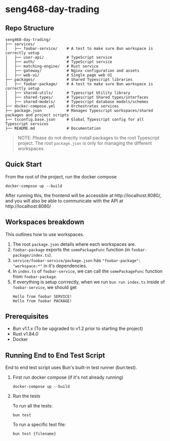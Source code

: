 # seng468-day-trading

## Repo Structure

```
seng468-day-trading/
├── services/
│   ├── foobar-service/    # A test to make sure Bun workspace is correctly setup
│   ├── user-api/          # TypeScript service
│   ├── auth/              # TypeScript service
│   ├── matching-engine/   # Rust service
│   ├── gateway/           # Nginx configuration and assets
│   ├── web-ui/            # Single page web UI
├── packages/              # Shared Typescript libraries
│   ├── foobar-package/    # A test to make sure Bun workspace is correctly setup
│   ├── shared-utils/      # Typescript Utility library
│   ├── shared-types/      # Typescript Shared types/interfaces
│   ├── shared-models/     # Typescript database models/schemes
├── docker-compose.yml     # Orchestrates services
├── package.json           # Manages Typescript workspaces/shared packages and project scripts
├── tsconfig.base.json     # Global Typescript config for all Typescript services
├── README.md              # Documentation

```

> NOTE: Please do not directly install packages to the root Typescript project. The root `package.json` is only for managing the different workspaces.

## Quick Start

From the root of the project, run the docker compose 

```
docker-compose up --build
```

After running this, the frontend will be accessible at http://localhost:8080/, and you will also be able to communicate with the API at http://localhost:8080/



## Workspaces breakdown

This outlines how to use workspaces.

1. The root `package.json` details where each workspaces are.
2. `foobar-package` exports the `somePackageFunc` function (in `foobar-package/index.ts`).
3. `service/foobar-service/package.json` has `"foobar-package": "workspace:*"` in it's dependencies.
4. In `index.ts` of `foobar-service`, we can call the `somePackageFunc` function from `foobar-package`.
5. If everything is setup corrrectly, when we run `bun run index.ts` inside of `foobar-service`, we should get
   ```
   Hello from foobar SERVICE!
   Hello from foobar PACKAGE!
   ```

## Prerequisites

- Bun v1.1.x (To be upgraded to v1.2 prior to starting the project)
- Rust v1.84.0
- Docker

## Running End to End Test Script

End to end test script uses Bun's built-in test runner (bun:test).

1. First run docker compose (if it's not already running)

   ```
   docker-compose up --build
   ```

2. Run the tests

   To run all the tests:
   ```
   bun test
   ```

   To run a specific test file:
   ```
   bun test {filename}
   ```
